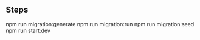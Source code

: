 ## Steps

npm run migration:generate
npm run migration:run
npm run migration:seed
npm run start:dev
